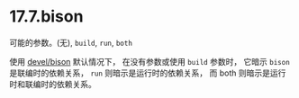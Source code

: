 # 17.7.bison

可能的参数。(无), `build`, `run`, `both`

使用 [devel/bison](https://cgit.freebsd.org/ports/tree/devel/bison/pkg-descr) 默认情况下， 在没有参数或使用 `build` 参数时， 它暗示 `bison` 是联编时的依赖关系， `run` 则暗示是运行时的依赖关系， 而 both 则暗示是运行时和联编时的依赖关系。

